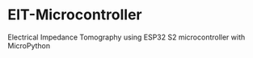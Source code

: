 # EIT-Microcontroller
Electrical Impedance Tomography using ESP32 S2 microcontroller with MicroPython
